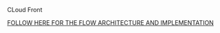 CLoud Front

<p align="">
<a href="https://github.com/fredpen/cloud-africa/blob/main/resources/ARCHITECTURE.png">FOLLOW HERE FOR THE FLOW ARCHITECTURE AND IMPLEMENTATION</a>
</p>

